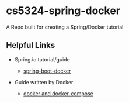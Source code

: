 # cs5324-spring-docker
A Repo built for creating a Spring/Docker tutorial

## Helpful Links
- Spring.io tutorial/guide
  - [spring-boot-docker](https://spring.io/guides/topicals/spring-boot-docker)
 
- Guide written by Docker
  - [docker and docker-compose](https://www.docker.com/blog/kickstart-your-spring-boot-application-development/)
